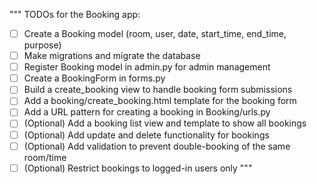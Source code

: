 """
TODOs for the Booking app:

- [ ] Create a Booking model (room, user, date, start_time, end_time, purpose)
- [ ] Make migrations and migrate the database
- [ ] Register Booking model in admin.py for admin management
- [ ] Create a BookingForm in forms.py
- [ ] Build a create_booking view to handle booking form submissions
- [ ] Add a booking/create_booking.html template for the booking form
- [ ] Add a URL pattern for creating a booking in Booking/urls.py
- [ ] (Optional) Add a booking list view and template to show all bookings
- [ ] (Optional) Add update and delete functionality for bookings
- [ ] (Optional) Add validation to prevent double-booking of the same room/time
- [ ] (Optional) Restrict bookings to logged-in users only
"""